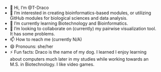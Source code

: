 - 👋 Hi, I’m @T-Draco
- 👀 I’m interested in creating bioinformatics-based modules, or utilizing GitHub modules for biological sciences and data analysis. 
- 🌱 I’m currently learning Biotechnology and Bioinformatics.
- 💞️ I’m looking to collaborate on (currently) my pairwise visualization tool. It has some problems. 
- 📫 How to reach me (currently N/A)
- 😄 Pronouns: she/her
- ⚡ Fun facts: Draco is the name of my dog. I learned I enjoy learning about computers much later in my studies while working towards an M.S. in Biotechnology. I like video games. 

<!---
T-Draco/T-Draco is a ✨ special ✨ repository because its `README.md` (this file) appears on your GitHub profile.
You can click the Preview link to take a look at your changes.
--->
